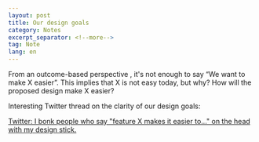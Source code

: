 ```yaml
---
layout: post
title: Our design goals
category: Notes
excerpt_separator: <!--more-->
tag: Note
lang: en
---
```


From an outcome-based perspective , it's not enough to say “We want to make X easier”. This implies that X is not easy today, but why? How will the proposed design make X easier?

 

<!--more-->


Interesting Twitter thread on the clarity of our design goals:

[Twitter: I bonk people who say "feature X makes it easier to..." on the head with my design stick. ](https://twitter.com/PavelASamsonov/status/1597660843746897922)
